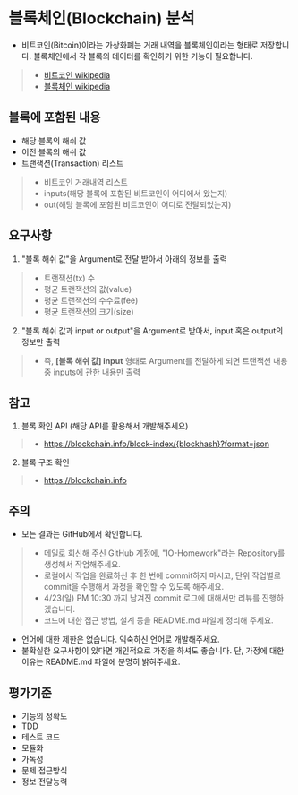 
# 블록체인(Blockchain) 분석

- 비트코인(Bitcoin)이라는 가상화폐는 거래 내역을 블록체인이라는 형태로 저장합니다. 블록체인에서 각 블록의 데이터를 확인하기 위한 기능이 필요합니다. 
>+ [비트코인 wikipedia](https://ko.wikipedia.org/wiki/%EB%B9%84%ED%8A%B8%EC%BD%94%EC%9D%B8#.EB.B8.94.EB.A1.9D.EC.B2.B4.EC.9D.B8)
>+ [블록체인 wikipedia](https://ko.wikipedia.org/wiki/%EB%B8%94%EB%A1%9D%EC%B2%B4%EC%9D%B8)
  
## 블록에 포함된 내용

- 해당 블록의 해쉬 값
- 이전 블록의 해쉬 값
- 트랜잭션(Transaction) 리스트
>+ 비트코인 거래내역 리스트
>+ inputs(해당 블록에 포함된 비트코인이 어디에서 왔는지)
>+ out(해당 블록에 포함된 비트코인이 어디로 전달되었는지)
  
## 요구사항

1. "블록 해쉬 값"을 Argument로 전달 받아서 아래의 정보를 출력
>+ 트랜잭션(tx) 수
>+ 평균 트랜잭션의 값(value)
>+ 평균 트랜잭션의 수수료(fee)
>+ 평균 트랜잭션의 크기(size)
  
2. "블록 해쉬 값과 input or output"을 Argument로 받아서, input 혹은 output의 정보만 출력
>+ 즉, **[블록 해쉬 값] input** 형태로 Argument를 전달하게 되면 트랜잭션 내용 중 inputs에 관한 내용만 출력

## 참고

1. 블록 확인 API (해당 API를 활용해서 개발해주세요)
>+ https://blockchain.info/block-index/{blockhash}?format=json
2. 블록 구조 확인
>+ https://blockchain.info

## 주의

- 모든 결과는 GitHub에서 확인합니다.
>+ 메일로 회신해 주신 GitHub 계정에, "IO-Homework"라는 Repository를 생성해서 작업해주세요.
>+ 로컬에서 작업을 완료하신 후 한 번에 commit하지 마시고, 단위 작업별로 commit을 수행해서 과정을 확인할 수 있도록 해주세요.
>+ 4/23(일) PM 10:30 까지 남겨진 commit 로그에 대해서만 리뷰를 진행하겠습니다.
>+ 코드에 대한 접근 방법, 설계 등을 README.md 파일에 정리해 주세요.
- 언어에 대한 제한은 없습니다. 익숙하신 언어로 개발해주세요.
- 불확실한 요구사항이 있다면 개인적으로 가정을 하셔도 좋습니다. 단, 가정에 대한 이유는 README.md 파일에 분명히 밝혀주세요.

## 평가기준

- 기능의 정확도
- TDD
- 테스트 코드
- 모듈화
- 가독성
- 문제 접근방식
- 정보 전달능력




